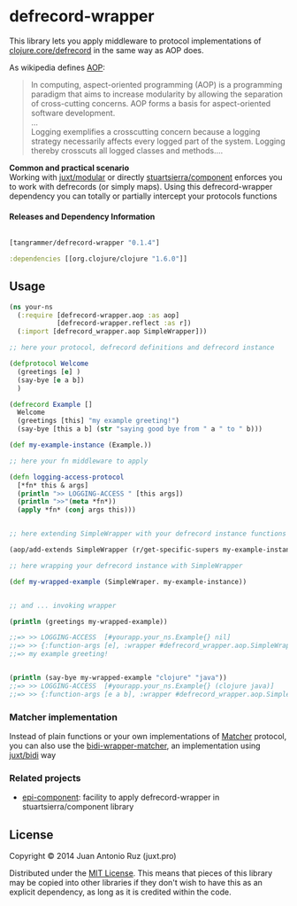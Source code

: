 # defrecord-wrapper

This library lets you apply middleware to protocol implementations of [clojure.core/defrecord](https://clojuredocs.org/clojure.core/defrecord) in the same way as AOP does.

As wikipedia defines [AOP](http://en.wikipedia.org/wiki/Aspect-oriented_programming): 
> In computing, aspect-oriented programming (AOP) is a programming paradigm that aims to increase modularity by allowing the separation of cross-cutting concerns. AOP forms a basis for aspect-oriented software development.   
> ...   
> Logging exemplifies a crosscutting concern because a logging strategy necessarily affects every logged part of the system. Logging thereby crosscuts all logged classes and methods....

**Common and practical scenario**   
Working with [juxt/modular](https://github.com/juxt/modular) or directly  [stuartsierra/component](https://github.com/stuartsierra/component) enforces you to work with defrecords (or simply maps). Using this defrecord-wrapper dependency you can totally or partially intercept your protocols functions 


#### Releases and Dependency Information


```clojure

[tangrammer/defrecord-wrapper "0.1.4"]

```

```clojure
:dependencies [[org.clojure/clojure "1.6.0"]]
```

## Usage

```clojure
(ns your-ns
  (:require [defrecord-wrapper.aop :as aop]
            [defrecord-wrapper.reflect :as r])
  (:import [defrecord_wrapper.aop SimpleWrapper]))

;; here your protocol, defrecord definitions and defrecord instance

(defprotocol Welcome
  (greetings [e] )
  (say-bye [e a b])
  )

(defrecord Example []
  Welcome
  (greetings [this] "my example greeting!")
  (say-bye [this a b] (str "saying good bye from " a " to " b)))

(def my-example-instance (Example.))

;; here your fn middleware to apply

(defn logging-access-protocol
  [*fn* this & args]
  (println ">> LOGGING-ACCESS " [this args])
  (println ">>"(meta *fn*))
  (apply *fn* (conj args this)))


;; here extending SimpleWrapper with your defrecord instance functions protocols

(aop/add-extends SimpleWrapper (r/get-specific-supers my-example-instance) logging-access-protocol)

;; here wrapping your defrecord instance with SimpleWrapper 

(def my-wrapped-example (SimpleWraper. my-example-instance))


;; and ... invoking wrapper

(println (greetings my-wrapped-example))

;;=> >> LOGGING-ACCESS  [#yourapp.your_ns.Example{} nil]
;;=> >> {:function-args [e], :wrapper #defrecord_wrapper.aop.SimpleWrapper{:wrapped-record #yourapp.your_ns.Example{}}, :function-name greetings}
;;=> my example greeting!


(println (say-bye my-wrapped-example "clojure" "java"))
;;=> >> LOGGING-ACCESS  [#yourapp.your_ns.Example{} (clojure java)]
;;=> >> {:function-args [e a b], :wrapper #defrecord_wrapper.aop.SimpleWrapper{:wrapped-record #yourapp.your_ns.Example{}}, :function-name say-bye}


```

### Matcher implementation
Instead of plain functions or your own implementations of [Matcher](https://github.com/tangrammer/defrecord-wrapper/blob/master/src/defrecord_wrapper/aop.clj#L4) protocol, you can also use the [bidi-wrapper-matcher](https://github.com/tangrammer/bidi-wrapper-matcher), an implementation using [juxt/bidi](https://github.com/juxt/bidi) way

### Related projects
* [epi-component](https://github.com/tangrammer/epi-component): facility to apply defrecord-wrapper in stuartsierra/component library


## License

Copyright © 2014 Juan Antonio Ruz (juxt.pro)

Distributed under the [MIT License](http://opensource.org/licenses/MIT). This means that pieces of this library may be copied into other libraries if they don't wish to have this as an explicit dependency, as long as it is credited within the code.
